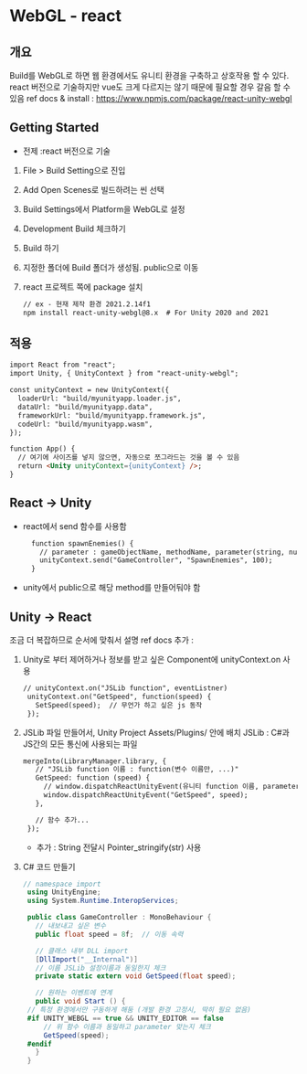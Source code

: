 # WebGL - react

## 개요

Build를 WebGL로 하면 웹 환경에서도 유니티 환경을 구축하고 상호작용 할 수 있다.
react 버전으로 기술하지만 vue도 크게 다르지는 않기 때문에 필요할 경우 갈음 할 수 있음
ref docs & install : <https://www.npmjs.com/package/react-unity-webgl>

## Getting Started

- 전제 :react 버전으로 기술

1. File > Build Setting으로 진입

2. Add Open Scenes로 빌드하려는 씬 선택

3. Build Settings에서 Platform을 WebGL로 설정

4. Development Build 체크하기

5. Build 하기

6. 지정한 폴더에 Build 폴더가 생성됨. public으로 이동

7. react 프로젝트 쪽에 package 설치

   ```markdown
   // ex - 현재 제작 환경 2021.2.14f1
   npm install react-unity-webgl@8.x  # For Unity 2020 and 2021
   ```

## 적용

```markdown
import React from "react";
import Unity, { UnityContext } from "react-unity-webgl";

const unityContext = new UnityContext({
  loaderUrl: "build/myunityapp.loader.js",
  dataUrl: "build/myunityapp.data",
  frameworkUrl: "build/myunityapp.framework.js",
  codeUrl: "build/myunityapp.wasm",
});

function App() {
  // 여기에 사이즈를 넣지 않으면, 자동으로 쪼그라드는 것을 볼 수 있음
  return <Unity unityContext={unityContext} />;
}
```

## React -> Unity

- react에서 send 함수를 사용함

  ```markdown
    function spawnEnemies() {
      // parameter : gameObjectName, methodName, parameter(string, number, boolean)
      unityContext.send("GameController", "SpawnEnemies", 100);
    }
  ```

- unity에서 public으로 해당 method를 만들어둬야 함

## Unity -> React

조금 더 복잡하므로 순서에 맞춰서 설명
ref docs 추가 :

1. Unity로 부터 제어하거나 정보를 받고 싶은 Component에 unityContext.on 사용

   ```markdown
   // unityContext.on("JSLib function", eventListner)
    unityContext.on("GetSpeed", function(speed) {
      SetSpeed(speed);  // 무언가 하고 싶은 js 동작
    });
   ```

2. JSLib 파일 만들어서, Unity Project Assets/Plugins/ 안에 배치
  JSLib : C#과 JS간의 모든 통신에 사용되는 파일

   ```markdown
   mergeInto(LibraryManager.library, {
      // "JSLib function 이름 : function(변수 이름만, ...)"
      GetSpeed: function (speed) {
        // window.dispatchReactUnityEvent(유니티 function 이름, parameters, ...)
        window.dispatchReactUnityEvent("GetSpeed", speed);
      },

      // 함수 추가...
    });
   ```

   - 추가 : String 전달시 Pointer_stringify(str) 사용

3. C# 코드 만들기

   ```C#
   // namespace import
    using UnityEngine;
    using System.Runtime.InteropServices;

    public class GameController : MonoBehaviour {
      // 내보내고 싶은 변수
      public float speed = 8f;  // 이동 속력

      // 클래스 내부 DLL import
      [DllImport("__Internal")]
      // 이름 JSLib 설정이름과 동일한지 체크
      private static extern void GetSpeed(float speed);  

      // 원하는 이벤트에 연계
      public void Start () {
    // 특정 환경에서만 구동하게 해둠 (개발 환경 고정시, 딱히 필요 없음)
    #if UNITY_WEBGL == true && UNITY_EDITOR == false
        // 위 함수 이름과 동일하고 parameter 맞는지 체크
        GetSpeed(speed);
    #endif
      }
    }
   ```
